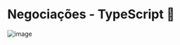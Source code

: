 # Negociações - TypeScript :milky_way:

![image](https://user-images.githubusercontent.com/39086256/188207476-d8f20245-2b59-45f6-b1bd-a3c28fb90410.png)
